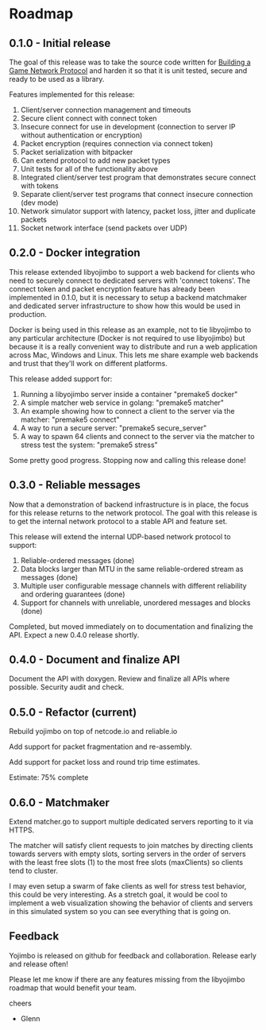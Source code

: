 # Roadmap

## 0.1.0 - Initial release

The goal of this release was to take the source code written for [Building a Game Network Protocol](http://gafferongames.com/building-a-game-network-protocol/) and harden it so that it is unit tested, secure and ready to be used as a library.

Features implemented for this release:

1. Client/server connection management and timeouts
2. Secure client connect with connect token
3. Insecure connect for use in development (connection to server IP without authentication or encryption)
4. Packet encryption (requires connection via connect token)
5. Packet serialization with bitpacker
6. Can extend protocol to add new packet types
7. Unit tests for all of the functionality above
8. Integrated client/server test program that demonstrates secure connect with tokens
9. Separate client/server test programs that connect insecure connection (dev mode)
10. Network simulator support with latency, packet loss, jitter and duplicate packets
11. Socket network interface (send packets over UDP)

## 0.2.0 - Docker integration

This release extended libyojimbo to support a web backend for clients who need to securely connect to dedicated servers with 'connect tokens'. The connect token and packet encryption feature has already been implemented in 0.1.0, but it is necessary to setup a backend matchmaker and dedicated server infrastructure to show how this would be used in production. 

Docker is being used in this release as an example, not to tie libyojimbo to any particular architecture (Docker is not required to use libyojimbo) but because it is a really convenient way to distribute and run a web application across Mac, Windows and Linux. This lets me share example web backends and trust that they'll work on different platforms.

This release added support for: 

1. Running a libyojimbo server inside a container "premake5 docker"
2. A simple matcher web service in golang: "premake5 matcher"
3. An example showing how to connect a client to the server via the matcher: "premake5 connect"
4. A way to run a secure server: "premake5 secure_server"
5. A way to spawn 64 clients and connect to the server via the matcher to stress test the system: "premake5 stress"

Some pretty good progress. Stopping now and calling this release done!

## 0.3.0 - Reliable messages

Now that a demonstration of backend infrastructure is in place, the focus for this release returns to the network protocol. The goal with this release is to get the internal network protocol to a stable API and feature set.

This release will extend the internal UDP-based network protocol to support: 

1. Reliable-ordered messages (done)
2. Data blocks larger than MTU in the same reliable-ordered stream as messages (done)
3. Multiple user configurable message channels with different reliability and ordering guarantees (done)
4. Support for channels with unreliable, unordered messages and blocks (done)

Completed, but moved immediately on to documentation and finalizing the API. Expect a new 0.4.0 release shortly.

## 0.4.0 - Document and finalize API

Document the API with doxygen. Review and finalize all APIs where possible. Security audit and check.

## 0.5.0 - Refactor (current)

Rebuild yojimbo on top of netcode.io and reliable.io

Add support for packet fragmentation and re-assembly.

Add support for packet loss and round trip time estimates.

Estimate: 75% complete

## 0.6.0 - Matchmaker

Extend matcher.go to support multiple dedicated servers reporting to it via HTTPS.

The matcher will satisfy client requests to join matches by directing clients towards servers with empty slots, sorting servers in the order of servers with the least free slots (1) to the most free slots (maxClients) so clients tend to cluster.

I may even setup a swarm of fake clients as well for stress test behavior, this could be very interesting. As a stretch goal, it would be cool to implement a web visualization showing the behavior of clients and servers in this simulated system so you can see everything that is going on.

## Feedback

Yojimbo is released on github for feedback and collaboration. Release early and release often!

Please let me know if there are any features missing from the libyojimbo roadmap that would benefit your team.

cheers

- Glenn
